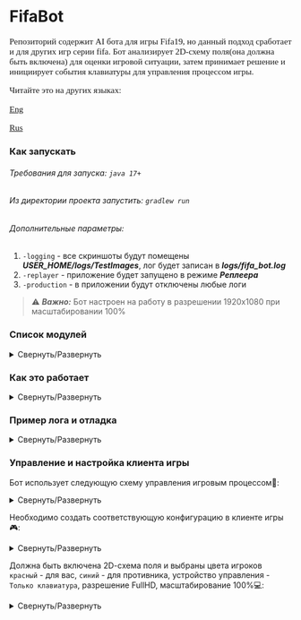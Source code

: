 # FifaBot

<!--suppress HtmlDeprecatedAttribute -->
<span style="font-family: 'Bebas Neue',serif; font-size: 1.1em;">
Репозиторий содержит AI бота для игры Fifa19, но данный подход сработает и для других
игр серии fifa. Бот анализирует 2D-схему поля(она должна быть включена) для оценки игровой
ситуации, затем принимает решение и инициирует события клавиатуры для управления процессом игры.

Читайте это на других языках:

[Eng](./README.md)

[Rus](./README.ru.md)

</span>

### Как запускать

###### Требования для запуска: `java 17+`

###### Из директории проекта запустить: `gradlew run`

###### Дополнительные параметры:

1. `-logging` - все скриншоты будут помещены _**USER_HOME/logs/TestImages**_, лог будет записан в _**logs/fifa_bot.log**_
2. `-replayer` - приложение будет запущено в режиме **_Реплеера_**
3. `-production` - в приложении будут отключены любые логи

>:warning: **_Важно:_** Бот настроен на работу в разрешении 1920x1080 при масштабировании 100%

### Список модулей

<details>
  <summary>Свернуть/Развернуть</summary>

[Main](src/main/java/org/bot/Main.java) - точка входа для приложения, создание и инициализация базовых объектов

[ImageAnalysis](src/main/java/org/bot/ImageAnalysis.java) - класс производит анализ изображения схемы поля

[GeometryUtils](src/main/java/org/bot/utils/GeometryUtils.java)- класс предоставляет вспомогательные
методы для 2D геометрии

[ImageUtils](src/main/java/org/bot/utils/ImageUtils.java) - класс предоставляет вспомогательные методы для
сериализации/десериализации игрового состояния в/из `.dat` файла, получение цвета пикселя изображения,
методы для организации анализа реплея и тп.

[GameInfo](src/main/java/org/bot/GameInfo.java) - класс данных который хранит информацию о текущей игровой
ситуации - координаты игроков, мяча, активного игрока и тп.

[GameHistory](src/main/java/org/bot/GameHistory.java) - класс хранит предыдущие состояния игры
и ранее принятые решения

[GameAction](src/main/java/org/bot/GameAction.java) - класс отвечающий за создание игрового
действия(пас, удар, перемещение и тп.)

[DecisionMaker](src/main/java/org/bot/DecisionMaker.java) - класс отвечает за принятия лучшего решения на
основе данных из [`GameInfo`](src/main/java/org/bot/GameInfo.java)

[ActionProducer](src/main/java/org/bot/ActionProducer.java) - класс отвечает за генерацию событий устройств
ввода. Сейчас доступна только клавиатура

[ImageLogProducer](src/main/java/org/bot/debug/ImageLogProducer.java) - класс создает `full_game.png` изображение
отображающее визуальный лог игры. Это необходимо для целей отладки и анализа "реплея" из `USER_HOME/logs/TestImages`

[ColorsEnum](src/main/java/org/bot/enums/ColorsEnum.java) - перечисление цветовых диапазонов по которым
определяются объекты в ходе анализа изображения

[ControlsEnum](src/main/java/org/bot/enums/ColorsEnum.java) - перечисление возможных игровых действий и их групп

[GameConstantsEnum](src/main/java/org/bot/enums/GameConstantsEnum.java) - хранит статическую информацию
неизменяемую со временем(координаты центра поля, штрафной площади, начальная задержка действий и тп.)

[GeomEnum](src/main/java/org/bot/enums/GeomEnum.java) - хранит вспомогательные перечисления для определения направлений
</details>

### Как это работает
<details>
  <summary>Свернуть/Развернуть</summary>

Стартует главный цикл игры и бот делает скриншот поля как `BufferedImage`, например:soccer::

<p align="center">
    <img style="display: block; margin-left: auto; margin-right: auto; width: 60%" src="files/2027169000811800.png" alt="state_1">
</p>

Бот анализировал скриншот и получил следующую информацию:

    playmates=[       opposites=[       activePlayer=[x=33,y=63] 
      [x=65,y=6]        [x=134,y=23]    ball=[x=36,y=64]
      [x=108,y=7]       [x=165,y=35]    isPlaymateBallPossession=true
      [x=117,y=49]      [x=165,y=61]    isShadingField=false
      [x=65,y=53]       [x=92,y=65]     isNobodyBallPossession=false
      [x=33,y=63]       [x=155,y=65]    playmateSide=LEFT_PLAYMATE_SIDE
      [x=140,y=67]      [x=214,y=73]
      [x=106,y=72]      [x=165,y=77]
      [x=82,y=94]       [x=141,y=81]
      [x=53,y=96]       [x=104,y=86]
      [x=65,y=134]      [x=165,y=103]
      [x=108,y=134]]    [x=138,y=118]]

На основе этой информации был определен набор подходящих действий:

    [
      [
         controls=[MOVE_UP, MOVE_RIGHT, ATTACK_SHORT_PASS_HEADER],
         actionTargetPlayer=[x=65,y=53]
      ],
      [
         controls=[MOVE_RIGHT],
         actionTargetPlayer=[x=33,y=63]
      ], 
      [
         controls=[ATTACK_PROTECT_BALL],
         actionTargetPlayer=[x=33,y=63]
      ]
    ]

Из набора действий бот выбирает наиболее приоритетное:

    [
       controls=[MOVE_UP, MOVE_RIGHT, ATTACK_SHORT_PASS_HEADER],
       actionTargetPlayer=[x=65,y=53]
    ]

После выполнения действия мы получаем новое состояние:soccer:: 

<p align="center">
    <img style="display: block; margin-left: auto; margin-right: auto; width: 60%" src="files/2027169766038500.png" alt="state_2">
</p>

Бот правильно выполнил действие - отдал пас игроку который находился в правом верхнем углу от 
активного игрока на предыдущем скриншоте, далее цикл повторяется.

</details>

### Пример лога и отладка

<details>
  <summary>Свернуть/Развернуть</summary>

Так выглядит часть лога с описанными состояниями:file_folder::

<p align="center">
    <img style="display: block; margin-left: auto; margin-right: auto; width: 90%" src="files/log.png" alt="log">
</p>

В целях отладки и анализа поведения бота был написан класс 
[ImageLogProducer](src/main/java/org/bot/debug/ImageLogProducer.java)
позволяющий связать текстовый лог с изображением состояния игры. 

Пример визуального лога для описанных выше состояний:mag_right::

<p align="center">
    <img style="display: block; margin-left: auto; margin-right: auto; width: 90%" src="files/full_game.png" alt="full_game">
</p>

>:warning: **_Важно:_** В папке `USER_HOME/logs/TestImages` должно быть довольно ограниченное
> количество изображений соответсвующее определенному интервалу игры, иначе для
> [ImageLogProducer](src/main/java/org/bot/debug/ImageLogProducer.java) может не хватить 
> оперативной памяти создать слишком "длинное" итоговое изображение  

</details>

### Управление и настройка клиента игры

Бот использует следующую схему управления игровым процессом:wrench::

<details>
  <summary>Свернуть/Развернуть</summary>

**_РЫВОК_** - `VK_E`

**_ПЕРЕМЕЩЕНИЕ_ВВЕРХ_** - `VK_UP`

**_ПЕРЕМЕЩЕНИЕ_ВНИЗ_** - `VK_DOWN`

**_ПЕРЕМЕЩЕНИЕ_ВЛЕВО_** - `VK_LEFT`

**_ПЕРЕМЕЩЕНИЕ_ВПРАВО_** - `VK_RIGHT`

**_ПЕРЕМЕЩЕНИЕ_ВВЕРХ_ЦИФР_** - `VK_NUMPAD8`

**_ПЕРЕМЕЩЕНИЕ_ВНИЗ_ЦИФР_** - `VK_NUMPAD2`

**_ПЕРЕМЕЩЕНИЕ_ВЛЕВО_ЦИФР_** - `VK_NUMPAD4`

**_ПЕРЕМЕЩЕНИЕ_ВПРАВО_ЦИФР_** - `VK_NUMPAD6`

**_ТАКТИКА_** - `VK_J`

**_НАСТРОЙ_ВЛЕВО_** - `VK_K`

**_НАСТРОЙ_ВПРАВО_** - `VK_L`

**_СВОЯ_ТАКТИКА_** - `VK_CAPS_LOCK`

**_ПЕРЕКЛЮЧИТЬСЯ_НА_ВРАТАРЯ_** - `VK_F`

**_ПАС_В_РАЗРЕЗ_** - `VK_A`

**_ПАС_ВЕРХНОМ/НАВЕС/УДАР_ГОЛОВОЙ_** - `VK_S`

**_УДАР/УДАР_ВЕРХНОМ/УДАР_ГОЛОВОЙ_** - `VK_W`

**_КОРОТКИЙ_ПАС/УДАР_ГОЛОВОЙ_** - `VK_D`

**_ПЕРЕКЛЮЧАТЕЛЬ_ШАГ/БЕГ_** - `VK_SPACE`

**_РЕГУЛИРОВКА_ТОЧНОСТИ_** - `VK_Q`

**_УКРЫВАНИЯ_МЯЧА_** - `VK_SHIFT`

**_ВЫХОД_ВРАТАРЯ(УДЕРЖИВАТЬ)_** - `VK_A`

**_ПОДКАТ_** - `VK_S`

**_ОТБОР_МЯЧА/ТОЛКНУТЬ/ПРИДЕРЖАТЬ_** - `VK_W`

**_СДЕРЖИВАНИЕ_** - `VK_D`

**_СМЕНА_ИГРОКА_** - `VK_SPACE`

**_СДЕРЖИВАНИЕ_ПАРТНЕРОМ_** - `VK_Q`

**_ОБОРОНА_** - `VK_SHIFT`

**_"ПАРАШЮТ"_** - `VK_SPACE + VK_W`

**_ТОЧНЫЙ_УДАР_** - `VK_Q + VK_W`

**_УДАР_НИЗОМ/УДАР_ГОЛОВОЙ_В_НИЗ_ВОРОТ_** - `VK_SPACE + VK_Q + VK_W`

**_ЮВЕЛИРНЫЙ_ПАС_ВРАЗРЕЗ_** - `VK_Q + VK_A`

**_ПАС_ВЕРХНОМ_ВРАЗРЕЗ_** - `VK_SPACE + VK_A`

**_МОЩНЫЙ_ПАС_ВЕРХНОМ/НАВЕС_** - `VK_Q + VK_S`

**_ВЫСОКИЙ_ПАС_ВЕРХНОМ/НАВЕС_** - `VK_SPACE + VK_S`

**_ПРОСТРЕЛ_** - `VK_S + VK_S`

**_ПАС_ВЕРХНОМ_ЧЕРПАЧКОМ_** - `VK_SHIFT + VK_S`

**_ИЗЯЩНЫЙ_ПАС_** - `VK_SHIFT + VK_D`

**_ИЗЯЩНЫЙ_УДАР_** - `VK_SHIFT + VK_W`

**_МОЖЩНЫЙ_ПАС_НИЗОМ_** - `VK_Q + VK_D`

**_ОТМЕНА_** - `VK_SHIFT + VK_E`

**_ДРИБЛИНГ_ВСЛЕПУЮ_** - `VK_SHIFT + VK_E`

</details>

Необходимо создать соответствующую конфигурацию в клиенте игры:video_game::

<details>
  <summary>Свернуть/Развернуть</summary>
  <p align="center">
    <img style="display: block; margin-left: auto; margin-right: auto; width: 90%" src="files/controls_ru_1.png" alt="controls_ru_1">
  </p>
  <p align="center">
    <img style="display: block; margin-left: auto; margin-right: auto; width: 90%" src="files/controls_ru_2.png" alt="controls_ru_2">
  </p>
  <p align="center">
    <img style="display: block; margin-left: auto; margin-right: auto; width: 90%" src="files/controls_ru_3.png" alt="controls_ru_3">
  </p>
</details>

Должна быть включена 2D-cхема поля и выбраны цвета игроков `красный` - для вас,
`синий` - для противника, устройство управления - `Только клавиатура`, 
разрешение FullHD, масштабирование 100%:computer::

<details>
  <summary>Свернуть/Развернуть</summary>
  <p align="center">
    <img style="display: block; margin-left: auto; margin-right: auto; width: 90%" src="files/settting_ru.png" alt="settting_ru">
  </p>
</details>
